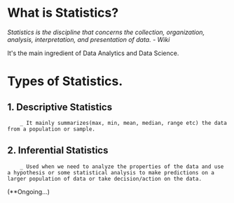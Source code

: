 # What is Statistics?

_Statistics is the discipline that concerns the collection, organization, analysis, interpretation, and presentation of data. - Wiki_

It's the main ingredient of Data Analytics and Data Science. 

# Types of Statistics.
  
  ## 1. Descriptive Statistics
        _ It mainly summarizes(max, min, mean, median, range etc) the data from a population or sample. 

  ## 2. Inferential Statistics
        _ Used when we need to analyze the properties of the data and use a hypothesis or some statistical analysis to make predictions on a larger population of data or take decision/action on the data. 

(**Ongoing...)
